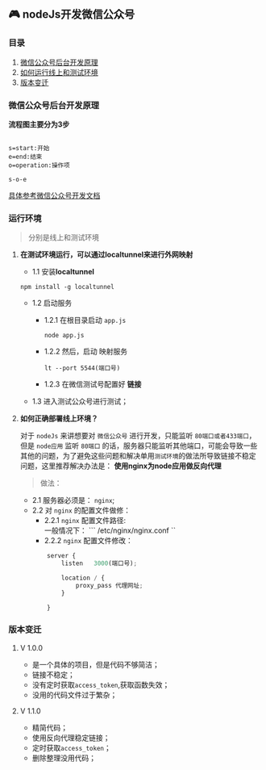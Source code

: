 ## 🎮 nodeJs开发微信公众号

### 目录
 1. [微信公众号后台开发原理](#微信公众号开发原理)
 9. [如何运行线上和测试环境](#运行环境)
 10. [版本变迁](#版本变迁)


### 微信公众号后台开发原理

**流程图主要分为3步**

```flow

s=start:开始
e=end:结束
o=operation:操作项

s-o-e
```




[具体参考微信公众号开发文档](https://mp.weixin.qq.com/wiki?t=resource/res_main&id=mp1445241432)

### 运行环境

> 分别是线上和测试环境

1. **在测试环境运行，可以通过localtunnel来进行外网映射**
 
    + 1.1 安装**localtunnel**

    ```npm install -g localtunnel ```
    
    + 1.2 启动服务

        - 1.2.1 在根目录启动 `app.js `

            ``` node app.js ```

        + 1.2.2 然后，启动 映射服务 

            ```lt --port 5544(端口号) ```

        + 1.2.3 在微信测试号配置好 **链接**

    + 1.3 进入测试公众号进行测试；
    

2. **如何正确部署线上环境？**

    对于 `nodeJs` 来讲想要对 `微信公众号` 进行开发，只能监听 `80端口或者433端口`，但是 `node应用` 监听 `80端口` 的话，服务器只能监听其他端口，可能会导致一些其他的问题，为了避免这些问题和解决单用`测试环境`的做法所导致链接不稳定问题，这里推荐解决办法是： **使用nginx为node应用做反向代理**

    > 做法：
    + 2.1 服务器必须是： `nginx`;
    + 2.2 对 `nginx` 的配置文件做修：
        + 2.2.1 `nginx` 配置文件路径:
            <br>
            一般情况下：
            ``` /etc/nginx/nginx.conf ``
        + 2.2.2 `nginx` 配置文件修改：   
        ```js
            server {
                listen   3000(端口号);    
     
                location / {
                    proxy_pass 代理网址;
                }

            }
        ```


### 版本变迁
1. V 1.0.0 
    + 是一个具体的项目，但是代码不够简洁；
    + 链接不稳定；
    + 没有定时获取`access_token`,获取函数失效；
    + 没用的代码文件过于繁杂；

2. V 1.1.0 
    + 精简代码；
    + 使用反向代理稳定链接；
    + 定时获取`access_token`；
    + 删除整理没用代码；

